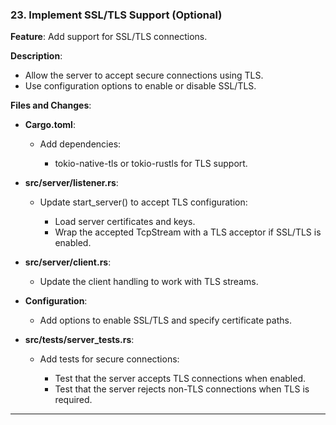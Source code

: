 ### **23. Implement SSL/TLS Support (Optional)**

**Feature**: Add support for SSL/TLS connections.

**Description**:

- Allow the server to accept secure connections using TLS.
- Use configuration options to enable or disable SSL/TLS.

**Files and Changes**:

- **Cargo.toml**:

  - Add dependencies:

    - tokio-native-tls or tokio-rustls for TLS support.

- **src/server/listener.rs**:

  - Update start_server() to accept TLS configuration:

    - Load server certificates and keys.
    - Wrap the accepted TcpStream with a TLS acceptor if SSL/TLS is enabled.

- **src/server/client.rs**:

  - Update the client handling to work with TLS streams.

- **Configuration**:

  - Add options to enable SSL/TLS and specify certificate paths.

- **src/tests/server_tests.rs**:

  - Add tests for secure connections:

    - Test that the server accepts TLS connections when enabled.
    - Test that the server rejects non-TLS connections when TLS is required.

---